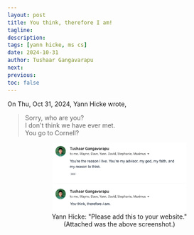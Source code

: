 ```yaml
---
layout: post
title: You think, therefore I am!
tagline:
description:
tags: [yann hicke, ms cs]
date: 2024-10-31
author: Tushaar Gangavarapu
next:
previous:
toc: false
---
```


On Thu, Oct 31, 2024, Yann Hicke wrote,

> Sorry, who are you? <br/>
> I don't think we have ever met. <br/>
> You go to Cornell?

<div align="center">
    <img 
        title="" 
        src="./imgs/yann.png" 
        alt="" 
        width="300" 
        data-align="center"
    />
    <br/>
    Yann Hicke: "Please add this to your website." 
    <br/>
    (Attached was the above screenshot.)
</div>
